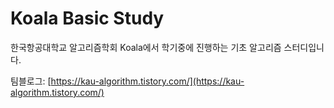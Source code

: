 # Koala Basic Study

한국항공대학교 알고리즘학회 Koala에서 학기중에 진행하는 기초 알고리즘 스터디입니다.

팀블로그: [https://kau-algorithm.tistory.com/](https://kau-algorithm.tistory.com/)
